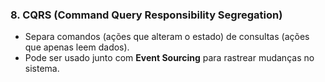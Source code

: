 ### 8. **CQRS (Command Query Responsibility Segregation)**

- Separa comandos (ações que alteram o estado) de consultas (ações que apenas leem dados).
- Pode ser usado junto com **Event Sourcing** para rastrear mudanças no sistema.
